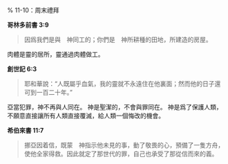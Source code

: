 % 11-10：周末禮拜

__哥林多前書 3:9__

> 因爲我們是與　神同工的；你們是　神所耕種的田地，所建造的房屋。

肉體是靈的居所，靈通過肉體做工。

__創世記 6:3__

> 耶和華說：“人既屬乎血氣，我的靈就不永遠住在他裏面；然而他的日子還可到一百二十年。”

亞當犯罪，神不再與人同在。
神是聖潔的，不會與罪同在。
神是爲了保護人類，不願意直接讓所有人類直接覆滅，給人類一個悔改的機會。

__希伯來書 11:7__

> 挪亞因着信，既蒙　神指示他未見的事，動了敬畏的心，預備了一隻方舟，使他全家得救。因此就定了那世代的罪，自己也承受了那從信而來的義。
